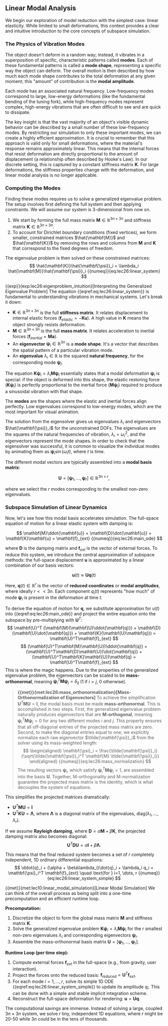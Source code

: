 ## Linear Modal Analysis

We begin our exploration of model reduction with the simplest case: linear elasticity. While limited to small deformations, this context provides a clear and intuitive introduction to the core concepts of subspace simulation.

### The Physics of Vibration Modes

The object doesn't deform in a random way; instead, it vibrates in a superposition of specific, characteristic patterns called **modes**. Each of these fundamental patterns is called a **mode shape**, representing a specific way the object can deform. The overall motion is then described by how much each mode shape contributes to the total deformation at any given moment; this "amount" of contribution is the **modal amplitude**.

Each mode has an associated natural frequency. Low-frequency modes correspond to large, low-energy deformations (like the fundamental bending of the tuning fork), while high-frequency modes represent complex, high-energy vibrations that are often difficult to see and are quick to dissipate.

The key insight is that the vast majority of an object's visible dynamic behavior can be described by a small number of these low-frequency modes. By restricting our simulation to only these important modes, we can create a highly efficient approximation. It is crucial to remember that this approach is valid only for small deformations, where the material's response remains approximately linear. This means that the internal forces that resist deformation are directly proportional to the amount of displacement (a relationship often described by Hooke's Law). In our discrete setting, this is captured by a constant stiffness matrix $\mathbf{K}$. For large deformations, the stiffness properties change with the deformation, and linear modal analysis is no longer applicable.


### Computing the Modes

Finding these modes requires us to solve a generalized eigenvalue problem. The setup involves first defining the full system and then applying constraints. We will assume our system is 3-dimensional from now on.
1. We start by forming the full mass matrix $\mathbf{M} \in \mathbb{R}^{3n \times 3n}$ and stiffness matrix $\mathbf{K} \in \mathbb{R}^{3n \times 3n}$.
2. To account for Dirichlet boundary conditions (fixed vertices), we form smaller, constrained matrices $\hat{\mathbf{M}}$ and $\hat{\mathbf{K}}$ by removing the rows and columns from $\mathbf{M}$ and $\mathbf{K}$ that correspond to the fixed degrees of freedom.

The eigenvalue problem is then solved on these constrained matrices:
$$
\hat{\mathbf{K}}\hat{\mathbf{\psi}}_i = \lambda_i \hat{\mathbf{M}}\hat{\mathbf{\psi}}_i
{{numeq}}{eq:lec26:linear_system}
$$

{{exp}}{exp:lec26:eigenproblem_intuition}[Interpreting the Generalized Eigenvalue Problem]
The equation {{eqref:eq:lec26:linear_system}} is fundamental to understanding vibrations in mechanical systems. Let's break it down:
*   $\mathbf{K} \in \mathbb{R}^{3n \times 3n}$ is the full **stiffness matrix**. It relates displacement to internal elastic forces ($\mathbf{f}_{elastic} = -\mathbf{K}\mathbf{u}$). A high value in $\mathbf{K}$ means the object strongly resists deformation.
*   $\mathbf{M} \in \mathbb{R}^{3n \times 3n}$ is the full **mass matrix**. It relates acceleration to inertial forces ($\mathbf{f}_{inertial} = \mathbf{M}\mathbf{a}$).
*   An **eigenvector** $\mathbf{\psi}_i \in \mathbb{R}^{3n}$ is a **mode shape**. It's a vector that describes the spatial pattern of a particular vibration mode.
*   An **eigenvalue** $\lambda_i \in \mathbb{R}$ is the squared **natural frequency**, for the corresponding mode $\mathbf{\psi}_i$.

The equation $\mathbf{K}\mathbf{\psi}_i = \lambda_i \mathbf{M}\mathbf{\psi}_i$ essentially states that a modal deformation $\mathbf{\psi}_i$ is special: if the object is deformed into this shape, the elastic restoring force ($\mathbf{K}\mathbf{\psi}_i$) is perfectly proportional to the inertial force ($\mathbf{M}\mathbf{\psi}_i$) required to produce a sinusoidal vibration with that shape.

The **modes** are the shapes where the elastic and inertial forces align perfectly. Low eigenvalues correspond to low-energy modes, which are the most important for visual animation.

The solution from the eigensolver gives us eigenvalues $\lambda_i$ and eigenvectors $\hat{\mathbf{\psi}}_i$ for the unconstrained DOFs. The eigenvalues are the squares of the natural frequencies of vibration, $\lambda_i = \omega_i^2$, and the eigenvectors represent the mode shapes. In order to check that the eigensolver was successful, it is common to visualize the individual modes by animating them as $\mathbf{\psi}_i\sin(\omega_i t)$, where $t$ is time.

The different modal vectors are typically assembled into a **modal basis matrix**:

$$
\mathbf{U} = [\mathbf{\psi}_1, \dots, \mathbf{\psi}_r] \in \mathbb{R}^{3n \times r},
$$ 

where we select the $r$ modes corresponding to the smallest non-zero eigenvalues. 



### Subspace Simulation of Linear Dynamics

Now, let's see how this modal basis accelerates simulation. The full-space equation of motion for a linear elastic system with damping is:

$$
\mathbf{M}\ddot{\mathbf{u}} + \mathbf{D}\dot{\mathbf{u}} + \mathbf{K}\mathbf{u} = \mathbf{f}_{ext}
{{numeq}}{eq:lec26:main_ode}
$$

where $\mathbf{D}$ is the damping matrix and $\mathbf{f}_{ext}$ is the vector of external forces. To reduce this system, we introduce the central approximation of subspace methods: the full-space displacement $\mathbf{u}$ is approximated by a linear combination of our basis vectors:

$$
\mathbf{u}(t) \approx \mathbf{U}\mathbf{q}(t)
$$

Here, $\mathbf{q}(t) \in \mathbb{R}^r$ is the vector of **reduced coordinates** or **modal amplitudes**, where ideally $r << 3n$. Each component $q_i(t)$ represents "how much" of mode $\mathbf{\psi}_i$ is present in the deformation at time $t$.

To derive the equation of motion for $\mathbf{q}$, we substitute approximation for $u(t)$ into {{eqref:eq:lec26:main_ode}} and project the entire equation onto the subspace by pre-multiplying with $\mathbf{U}^T$:
$$
\mathbf{U}^T (\mathbf{M}(\mathbf{U}\ddot{\mathbf{q}}) + \mathbf{D}(\mathbf{U}\dot{\mathbf{q}}) + \mathbf{K}(\mathbf{U}\mathbf{q})) = \mathbf{U}^T\mathbf{f}_{ext}
$$
$$
(\mathbf{U}^T\mathbf{M}\mathbf{U})\ddot{\mathbf{q}} + (\mathbf{U}^T\mathbf{D}\mathbf{U})\dot{\mathbf{q}} + (\mathbf{U}^T\mathbf{K}\mathbf{U})\mathbf{q} = \mathbf{U}^T\mathbf{f}_{ext}
$$
This is where the magic happens. Due to the properties of the generalized eigenvalue problem, the eigenvectors can be scaled to be **mass-orthonormal**, meaning $\mathbf{\psi}_i^T\mathbf{M}\mathbf{\psi}_j = \delta_{ij}$ (1 if $i=j$, 0 otherwise).



> **{{met}}{met:lec26:mass_orthonormalization}[Mass-Orthonormalization of Eigenvectors]**
To achieve the simplification $\mathbf{U}^T\mathbf{M}\mathbf{U} = \mathbf{I}$, the modal basis must be made **mass-orthonormal**. This is accomplished in two steps. First, the generalized eigenvalue problem naturally produces eigenvectors that are **M-orthogonal**, meaning $\mathbf{\psi}_i^T \mathbf{M} \mathbf{\psi}_j = 0$ for any two different modes $i$ and $j$. This property ensures that all off-diagonal entries of the projected mass matrix are zero. Second, to make the diagonal entries equal to one, we explicitly normalize each raw eigenvector $\tilde{\mathbf{\psi}}_i$ from the solver using its mass-weighted length:
$$
\begin{aligned}
    \mathbf{\psi}_i = \frac{\tilde{\mathbf{\psi}}_i}{\sqrt{\tilde{\mathbf{\psi}}_i^T \mathbf{M} \tilde{\mathbf{\psi}}_i}}
\end{aligned}
{{numeq}}{eq:lec26:mass_normalization}
$$
The resulting vectors $\mathbf{\psi}_i$, which satisfy $\mathbf{\psi}_i^T \mathbf{M} \mathbf{\psi}_i = 1$, are assembled into the basis $\mathbf{U}$. Together, M-orthogonality and M-normalization guarantee the projected mass matrix is the identity, which is what decouples the system of equations.

This simplifies the projected matrices dramatically:
*   $\mathbf{U}^T\mathbf{M}\mathbf{U} = \mathbf{I}$ 
*   $\mathbf{U}^T\mathbf{K}\mathbf{U} = \mathbf{\Lambda}$, where $\mathbf{\Lambda}$ is a diagonal matrix of the eigenvalues, $\text{diag}(\lambda_1, \dots, \lambda_r)$.

If we assume **Rayleigh damping**, where $\mathbf{D} = \alpha\mathbf{M} + \beta\mathbf{K}$, the projected damping matrix also becomes diagonal: 
$$\mathbf{U}^T\mathbf{D}\mathbf{U} = \alpha\mathbf{I} + \beta\mathbf{\Lambda}.$$

This means that the final reduced system becomes a set of $r$ completely independent, 1D ordinary differential equations:
$$
\ddot{q}_i + (\alpha + \beta\lambda_i)\dot{q}_i + \lambda_i q_i = \mathbf{\psi}_i^T \mathbf{f}_{ext} \quad \text{for } i=1, \dots, r
{{numeq}}{eq:lec26:linear_system_simple}
$$


{{met}}{met:lec10:linear_modal_simulation}[Linear Modal Simulation]
We can think of the overall process as being split into a one-time precomputation and an efficient runtime loop.

**Precomputation:**
1.  Discretize the object to form the global mass matrix $\mathbf{M}$ and stiffness matrix $\mathbf{K}$.
2.  Solve the generalized eigenvalue problem $\mathbf{K}\mathbf{\psi}_i = \lambda_i \mathbf{M}\mathbf{\psi}_i$ for the $r$ smallest non-zero eigenvalues $\lambda_i$ and corresponding eigenvectors $\mathbf{\psi}_i$.
3.  Assemble the mass-orthonormal basis matrix $\mathbf{U} = [\mathbf{\psi}_1, \dots, \mathbf{\psi}_r]$.

**Runtime Loop (per time step):**
1.  Compute external forces $\mathbf{f}_{ext}$ in the full-space (e.g., from gravity, user interaction).
2.  Project the forces onto the reduced basis: $\mathbf{f}_{reduced} = \mathbf{U}^T\mathbf{f}_{ext}$.
3.  For each mode $i=1, \dots, r$, solve its simple 1D ODE {{eqref:eq:lec26:linear_system_simple}} to update its amplitude $q_i$. This can be done with a simple and stable implicit integration scheme.
4.  Reconstruct the full-space deformation for rendering: $\mathbf{u} = \mathbf{U}\mathbf{q}$.

The computational savings are immense. Instead of solving a large, coupled $3n \times 3n$ system, we solve $r$ tiny, independent 1D equations, where $r$ might be 20-50 while $3n$ could be in the tens of thousands. 



